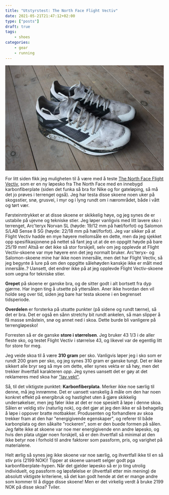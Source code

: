 ```yaml
---
title: "Utstyrstest: The North Face Flight Vectiv"
date: 2021-05-21T21:47:12+02:00
type: ["posts"]
draft: true
tags:
    - shoes
categories:
    - gear
    - running
---
```


![The North Face Flight Vectiv løpesko](posts/the-north-face-flight-vectiv-test/1.jpg)

For litt siden fikk jeg muligheten til å være med å teste [The North Face Flight Vectiv](https://www.thenorthface.com/shop/mens-flight-vectiv-nf0a4t3l),
som er en ny løpesko fra The North Face med en innebygd karbonfiberplate (siden
det funka så bra for Nike og for gateløping, så må det jo prøves i terrenget
også). Jeg har testa disse skoene noen uker på skogsstier, snø, grusvei, i
myr og i lyng rundt om i nærområdet, både i vått og tørt vær.

Førsteinntrykket er at disse skoene er skikkelig høye, og jeg synes de er
ustabile på ujevne og tekniske stier. Jeg løper vanligvis med
litt lavere sko i terrenget, Arc'teryx Norvan SL (høyde: 19/12 mm på
hæl/forfot) og Salomon S/LAB Sense 8 SG (høyde: 22/18 mm på hæl/forfot). Jeg
var sikker på at Flight Vectiv hadde en mye høyere mellomsåle en dette, men da
jeg sjekket opp spesifikasjonene på nettet så fant jeg ut at de en oppgitt høyde på bare
25/19 mm! Altså er det ikke så stor forskjell, selv om jeg opplevde at Flight
Vectiv-skoene var mye høyere enn det jeg normalt bruker. Arc'teryx- og
Salomon-skoene mine har ikke noen innersåle, men det har Flight Vectiv, så jeg
begynte å lure på om den oppgitte sålehøyden kanskje ikke er målt med
innersåle..? Uansett, det endrer ikke på at jeg opplevde Flight Vectiv-skoene
som uegna for tekniske stier.

**Grepet** på skoene er ganske bra, og de sitter godt i alt bortsett fra dyp
gjørme. Har ingen ting å utsette på yttersålen. Aner ikke hvordan den vil holde
seg over tid, siden jeg bare har testa skoene i en begrenset tidsperiode.

**Overdelen** er forsterka på utsatte punkter (på sidene og rundt tærne), så
det er bra. Det er også en sånn stretchy bit rundt ankelen, så man slipper å få
masse småstein, snø og annet ned i skoa. Dette burde bli vanligere på
terrengløpesko!

Forresten så er de ganske **store i størrelsen**. Jeg bruker 43 1/3 i de aller
fleste sko, og testet Flight Vectiv i størrelse 43, og likevel var de egentlig
litt for store for meg.

Jeg veide skoa til å være **310 gram** per sko. Vanligvis løper jeg i sko som
er rundt 200 gram per sko, og jeg synes 310 gram er ganske tungt. Det er ikke
sikkert alle bryr seg så mye om dette, eller synes vekta er så høy, men det
trekker ihvertfall karakteren *opp*. Jeg synes uansett det er gøy at det
reklameres med skoa har ["lav vekt"](https://www.antonsport.no/the-north-face-117-flight-vectiv-m-p18744/tnf-white-tnf-black-41-v119189).

Så, til det viktigste punktet: **Karbonfiberplata**. Merker ikke noe særlig til
denne, må jeg innrømme. Det er uansett vanskelig å måle om den har noen konkret
effekt på energibruk og hastighet uten å gjøre skikkelig undersøkelser, men jeg
føler ikke at det er noe spesielt å løpe i denne skoa. Sålen er veldig stiv
(naturlig nok), og det gjør at jeg den ikke er så behagelig å løpe i oppover
bratte motbakker. Produsenten og forhandlere av skoa trekker fram at den har
"energigivende egenskaper", og referer til både karbonplata og den såkalte
"rockeren", som er den buede formen på sålen. Jeg følte ikke at skoene var noe
mer energigivende enn andre løpesko, og hvis den plata utgjør noen forskjell,
så er den ihvertfall så minimal at den ikke betyr noe i forhold til andre
faktorer som passform, pris, og varighet på materialene. 

Helt ærlig så synes jeg ikke skoene var noe særlig, og ihvertfall ikke til en
så stiv pris (2199 NOK)! Tipper at skoene uansett selger godt pga
karbonfiberplate-hypen. Når det gjelder løpesko så er jo ting utrolig
individuelt, og passform og løpsfølelse er (ihvertfall etter min mening) de
absolutt viktigste kriteriene, så det kan godt hende at det er mange andre som
kommer til å digge disse skoene! Men er det virkelig verdt å bruke 2199 NOK på
disse skoa? Tviler.
